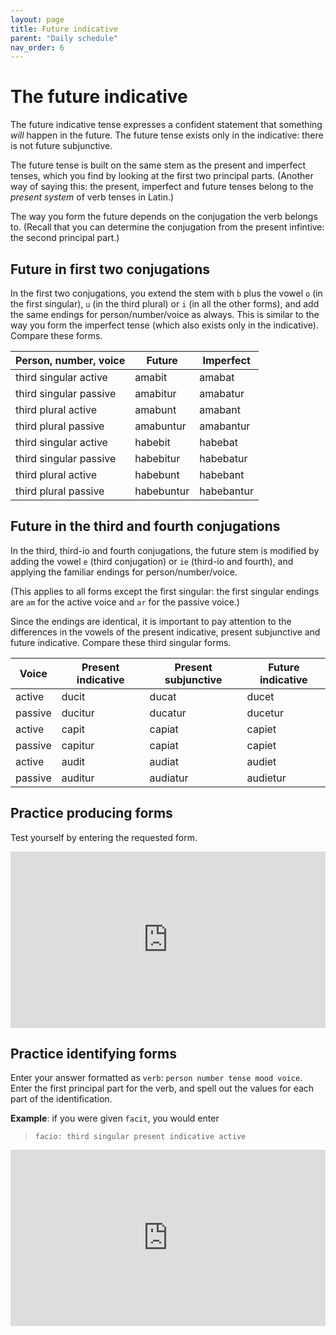 ```yaml
---
layout: page
title: Future indicative
parent: "Daily schedule"
nav_order: 6
---
```


# The future indicative

The future indicative tense expresses a confident statement that something *will* happen in the future.  The future tense exists only in the indicative: there is not future subjunctive.

The future tense is built on the same stem as the present and imperfect tenses, which you find by looking at the first two principal parts.  (Another way of saying this:  the present, imperfect and future tenses belong to the *present system* of verb tenses in Latin.)

The way you form the future depends on the conjugation the verb belongs to.  (Recall that you can determine the conjugation from the present infintive:  the second principal part.)  


## Future in first two conjugations

In the first two conjugations, you extend the stem with `b` plus the vowel `o` (in the first singular), `u` (in the third plural) or  `i` (in all the other forms), and add the same endings for person/number/voice as always.  This is similar to the way you form the imperfect tense (which also exists only in the indicative).  Compare these forms.



| Person, number, voice | Future | Imperfect |
| --- | --- | --- |
| third singular active | amabit | amabat |
| third singular passive | amabitur | amabatur |
| third plural active | amabunt | amabant |
| third plural passive | amabuntur | amabantur |
| third singular active | habebit | habebat |
| third singular passive | habebitur | habebatur |
| third plural active | habebunt | habebant |
| third plural passive | habebuntur | habebantur |



## Future in the third and fourth conjugations

In the third, third-io and fourth conjugations, the future stem is modified by adding the vowel `e` (third conjugation) or `ie` (third-io and fourth), and applying the familiar endings for person/number/voice.

(This applies to all forms except the first singular: the first singular endings are `am` for the active voice and `ar` for the passive voice.)

Since the endings are identical, it is important to pay attention to the differences in the vowels of the present indicative, present subjunctive and future indicative.  Compare these third singular forms.

| Voice | Present indicative | Present subjunctive | Future indicative | 
| --- | --- | --- | --- |
| active | ducit | ducat | ducet |
| passive | ducitur | ducatur | ducetur |
| active | capit | capiat | capiet |
| passive | capitur | capiat | capiet |
| active | audit | audiat | audiet |
| passive | auditur | audiatur | audietur |








## Practice producing forms

Test yourself by entering the requested form.

<iframe width="100%" height="282" frameborder="0"
  src="https://observablehq.com/embed/@neelsmith/future-tense?cells=viewof+chosenCol1%2Cviewof+col1tocol2%2Canswer1%2Ccss"></iframe>


## Practice identifying forms

Enter your answer formatted as `verb`: `person number tense mood voice`.  Enter the first principal part for the verb, and spell out the values for each part of the identification.

**Example**:  if you were given `facit`, you would enter

> `facio: third singular present indicative active`

<iframe width="100%" height="282" frameborder="0"
  src="https://observablehq.com/embed/@neelsmith/future-tense?cells=viewof+chosenCol2%2Cviewof+col2tocol1%2Canswer2%2Ccss"></iframe>
